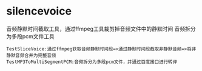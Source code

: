 # silencevoice
音频静默时间截取工具，通过ffmpeg工具裁剪掉音频文件中的静默时间
音频拆分为多段pcm文件工具

```
TestSliceVoice:通过ffmpeg获取音频静默时间段=>通过静默时间段截取非静默音频=>将非静默音频合并为完整音频
TestMP3ToMultiSegmentPCM:音频拆分为多段pcm文件，并通过百度接口进行转译
```


